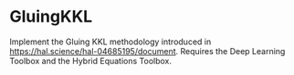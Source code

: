 # GluingKKL

Implement the Gluing KKL methodology introduced in https://hal.science/hal-04685195/document.
Requires the Deep Learning Toolbox and the Hybrid Equations Toolbox.

